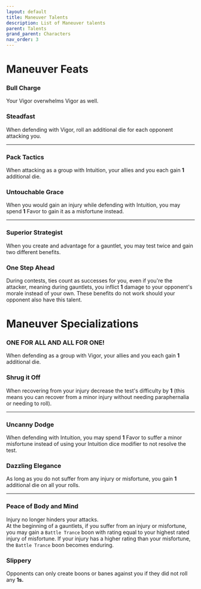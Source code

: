 ```yaml
---
layout: default
title: Maneuver Talents
description: List of Maneuver talents
parent: Talents
grand_parent: Characters
nav_order: 3
---
```


# Maneuver Feats

### Bull Charge

Your Vigor overwhelms Vigor as well.

### Steadfast

When defending with Vigor, roll an additional die for each opponent attacking you.

---

### Pack Tactics

When attacking as a group with Intuition, your allies and you each gain **1** additional die.

### Untouchable Grace

When you would gain an injury while defending with Intuition, you may spend **1** Favor to gain it as a misfortune instead.

---

### Superior Strategist

When you create and advantage for a gauntlet, you may test twice and gain two different benefits.

### One Step Ahead

During contests, ties count as successes for you, even if you're the attacker, meaning during gauntlets, you inflict **1** damage to your opponent's morale instead of your own. These benefits do not work should your opponent also have this talent.



# Maneuver Specializations

### ONE FOR ALL AND ALL FOR ONE!

When defending as a group with Vigor, your allies and you each gain **1** additional die.

### Shrug it Off

When recovering from your injury decrease the test's difficulty by **1** (this means you can recover from a minor injury without needing paraphernalia or needing to roll).

---

### Uncanny Dodge

When defending with Intuition, you may spend **1** Favor to suffer a minor misfortune instead of using your Intuition dice modifier to not resolve the test.

### Dazzling Elegance

As long as you do not suffer from any injury or misfortune, you gain **1** additional die on all your rolls.

---

### Peace of Body and Mind

Injury no longer hinders your attacks.  
At the beginning of a gauntlets, if you suffer from an injury or misfortune, you may gain a `Battle Trance` boon with rating equal to your highest rated injury of misfortune. If your injury has a higher rating than your misfortune, the `Battle Trance` boon becomes enduring.

### Slippery

Opponents can only create boons or banes against you if they did not roll any **1s.**
